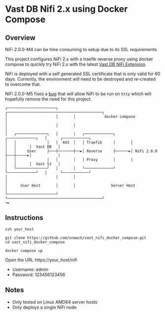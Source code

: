 # Vast DB Nifi 2.x using Docker Compose

## Overview

NiFi 2.0.0-M4 can be time consuming to setup due to its SSL requirements.

This project configures NiFi 2.x with a traefik reverse proxy using docker compose to quickly try NiFi 2.x with the latest [Vast DB NiFi Extension](https://github.com/vast-data/vastdb_nifi).

NiFi is deployed with a self generated SSL certificate that is only valid for 60 days.  Currently, the environment will need to be destroyed and re-created to overcome that.

NiFi 2.0.0-M5 fixes a [bug](https://issues.apache.org/jira/browse/NIFI-13680) that will allow NiFi to be run on `http` which will hopefully remove the need for this project.

```
┌──────────────────────┐       ┌───────────────────────────────────────────┐                    
│                      │       │             docker compose                │                    
│                      │       │                                           │                    
│   ┌──────────────┐   │       │   ┌─────────────┐       ┌─────────────┐   │      ┌────────────┐
│   │              │   │  443  │   │ Traefik     │       │             │   │      │  Vast DB   │
│   │     User     ├───┼───────┼──►│ Reverse     ├──────►│ NiFi 2.0.0  ├───┼─────►│            │
│   │              │   │       │   │ Proxy       │       │             │   │      │  Vast S3   │
│   └──────────────┘   │       │   └─────────────┘       └─────────────┘   │      └────────────┘
│                      │       │                                           │                    
│      User Host       │       │                Server Host                │                    
└──────────────────────┘       └───────────────────────────────────────────┘                                                                                           ─►                 
```


## Instructions

```
ssh your_host

git clone https://github.com/snowch/vast_nifi_docker_compose.git
cd vast_nifi_docker_compose

docker compose up
```

Open the URL https://your_host/nifi

- Username: admin
- Password: 123456123456

## Notes

- Only tested on Linux AMD64 server hosts
- Only deploys a single NiFi node
